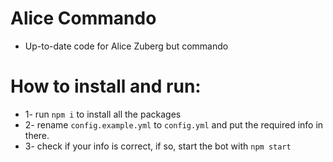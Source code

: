 # Alice Commando
- Up-to-date code for Alice Zuberg but commando

# How to install and run:
- 1- run `npm i` to install all the packages
- 2- rename `config.example.yml` to `config.yml` and put the required info in there.
- 3- check if your info is correct, if so, start the bot with `npm start`
